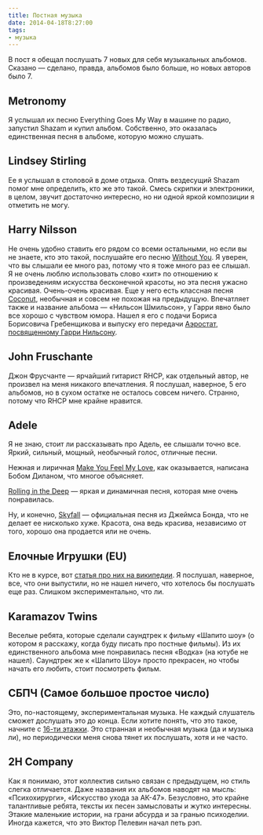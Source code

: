 ```yaml
---
title: Постная музыка
date: 2014-04-18T8:27:00
tags:
- музыка
---
```


В пост я обещал послушать 7 новых для себя музыкальных альбомов. Сказано — сделано, правда, альбомов было больше, но
новых авторов было 7.

<!--more-->

## Metronomy

Я услышал их песню Everything Goes My Way в машине по радио, запустил Shazam и купил альбом. Собственно, это оказалась
единственная песня в альбоме, которую можно слушать.

## Lindsey Stirling

Ее я услышал в столовой в доме отдыха. Опять вездесущий Shazam помог мне определить, кто же это такой. Смесь скрипки и
электроники, в целом, звучит достаточно интересно, но ни одной яркой композиции я отметить не могу.

## Harry Nilsson

Не очень удобно ставить его рядом со всеми остальными, но если вы не знаете, кто это такой, послушайте его песню
[Without You](http://www.youtube.com/watch?v=_bQGRRolrg0). Я уверен, что вы слышали ее много раз, потому что я тоже
много раз ее слышал. Я не очень люблю использовать слово «хит» по отношению к произведениям искусства бесконечной
красоты, но эта песня ужасно красивая. Очень-очень красивая. Еще у него есть классная песня
[Coconut](http://www.youtube.com/watch?v=PfkDHfnje84), необычная и совсем не похожая на предыдущую. Впечатляет также и
название альбома — «Нильсон Шмильсон», у Гарри явно было все хорошо с чувством юмора. Нашел я его с подачи Бориса
Борисовича Гребенщикова и выпуску его передачи [Аэростат, посвященному Гарри
Нильсону](http://www.aquarium.ru/misc/aerostat/aerostat444.html).

## John Fruschante

Джон Фрусчанте — ярчайший гитарист RHCP, как отдельный автор, не произвел на меня никакого впечатления. Я послушал,
наверное, 5 его альбомов, но в сухом остатке не осталось совсем ничего. Странно, потому что RHCP мне крайне нравится.

## Adele

Я не знаю, стоит ли рассказывать про Адель, ее слышали точно все. Яркий, сильный, мощный, необычный голос, отличные
песни.

Нежная и лиричная [Make You Feel My Love](http://www.youtube.com/watch?v=0put0_a--Ng), как оказывается, написана Бобом
Диланом, что многое объясняет.

[Rolling in the Deep](http://www.youtube.com/watch?v=rYEDA3JcQqw) — яркая и динамичная песня, которая мне очень
понравилась.

Ну, и конечно, [Skyfall](http://www.youtube.com/watch?v=DeumyOzKqgI) — официальная песня из Джеймса Бонда, что не делает
ее нисколько хуже. Красота, она ведь красива, независимо от того, хорошо она продается или не очень.

## Елочные Игрушки (EU)

Кто не в курсе, вот [статья про них на википедии](http://ru.wikipedia.org/wiki/%D0%81%D0%BB%D0%BE%D1%87%D0%BD%D1%8B%D0%B5_%D0%B8%D0%B3%D1%80%D1%83%D1%88%D0%BA%D0%B8_%28%D0%B3%D1%80%D1%83%D0%BF%D0%BF%D0%B0%29).
Я послушал, наверное, все, что они выпустили, но не нашел ничего, что хотелось бы послушать еще раз. Слишком
экспериментально, что ли.

## Karamazov Twins

Веселые ребята, которые сделали саундтрек к фильму «Шапито шоу» (о котором я расскажу, когда буду писать про постные
фильмы). Из их единственного альбома мне понравилась песня «Водка» (на ютубе не нашел). Саундтрек же к «Шапито Шоу» просто
прекрасен, но чтобы начать его любить, стоит посмотреть фильм.

## СБПЧ (Самое большое простое число)

Это, по-настоящему, экспериментальная музыка. Не каждый слушатель сможет дослушать это до конца. Если хотите понять, что
это такое, начните с [16-ти этажки](http://www.youtube.com/watch?v=uWL1guvGEvA). Это странная и необычная музыка (да и
музыка ли), но периодически меня снова тянет их послушать, хотя и не часто.

## 2H Company

Как я понимаю, этот коллектив сильно связан с предыдущем, но стиль слегка отличается. Даже названия их альбомов наводят
на мысль: «Психохирурги», «Искусство ухода за АК-47». Безусловно, это крайне талантливые ребята, тексты их песен
замысловаты и жутко интересны. Этакие маленькие истории, на грани абсурда и за гранью психоделии. Иногда кажется, что
это Виктор Пелевин начал петь рэп.
